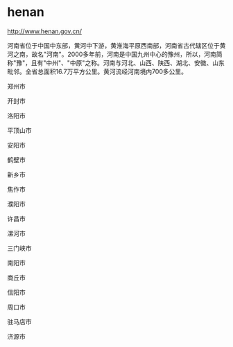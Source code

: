 # henan

http://www.henan.gov.cn/

河南省位于中国中东部，黄河中下游，黄淮海平原西南部，河南省古代辖区位于黄河之南，故名"河南"。2000多年前，河南是中国九州中心的豫州，所以，河南简称"豫"，且有"中州"、"中原"之称。河南与河北、山西、陕西、湖北、安徽、山东毗邻。全省总面积16.7万平方公里。黄河流经河南境内700多公里。

郑州市

开封市

洛阳市

平顶山市

安阳市

鹤壁市

新乡市

焦作市

濮阳市

许昌市

漯河市

三门峡市

南阳市

商丘市

信阳市

周口市

驻马店市

济源市